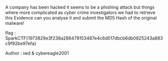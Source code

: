 A company has been hacked it seems to be a phishing attack but things where more complicated as cyber crime investigators we had to retrieve this Evidence can you analyse it and submit the MD5 Hash of the original malware!

flag : SparkCTF{1973829e3f238a286478153487e4c6d017dbcb6db0825243a883c9f92be97efa}

Author : iwd & cybereagle2001
